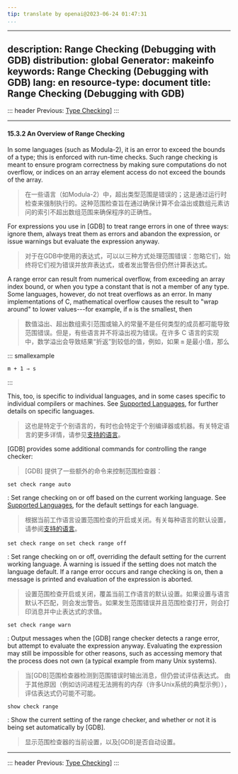 ```yaml
---
tip: translate by openai@2023-06-24 01:47:31
...
```

---
description: Range Checking (Debugging with GDB)
distribution: global
Generator: makeinfo
keywords: Range Checking (Debugging with GDB)
lang: en
resource-type: document
title: Range Checking (Debugging with GDB)
---
::: header
Previous: [Type Checking](Type-Checking.html#Type-Checking)]
:::

---

#### 15.3.2 An Overview of Range Checking


In some languages (such as Modula-2), it is an error to exceed the bounds of a type; this is enforced with run-time checks. Such range checking is meant to ensure program correctness by making sure computations do not overflow, or indices on an array element access do not exceed the bounds of the array.

> 在一些语言（如Modula-2）中，超出类型范围是错误的；这是通过运行时检查来强制执行的。这种范围检查旨在通过确保计算不会溢出或数组元素访问的索引不超出数组范围来确保程序的正确性。


For expressions you use in [GDB] to treat range errors in one of three ways: ignore them, always treat them as errors and abandon the expression, or issue warnings but evaluate the expression anyway.

> 对于在GDB中使用的表达式，可以以三种方式处理范围错误：忽略它们，始终将它们视为错误并放弃表达式，或者发出警告但仍然计算表达式。


A range error can result from numerical overflow, from exceeding an array index bound, or when you type a constant that is not a member of any type. Some languages, however, do not treat overflows as an error. In many implementations of C, mathematical overflow causes the result to "wrap around" to lower values---for example, if `m` is the smallest, then

> 数值溢出、超出数组索引范围或输入的常量不是任何类型的成员都可能导致范围错误。但是，有些语言并不将溢出视为错误。在许多 C 语言的实现中，数学溢出会导致结果“折返”到较低的值，例如，如果 `m` 是最小值，那么

::: smallexample

```bash
m + 1 ⇒ s
```

:::


This, too, is specific to individual languages, and in some cases specific to individual compilers or machines. See [Supported Languages](Supported-Languages.html#Supported-Languages), for further details on specific languages.

> 这也是特定于个别语言的，有时也会特定于个别编译器或机器。有关特定语言的更多详情，请参见[支持的语言](Supported-Languages.html#Supported-Languages)。


[GDB] provides some additional commands for controlling the range checker:

> [GDB] 提供了一些额外的命令来控制范围检查器：

`set check range auto`


:   Set range checking on or off based on the current working language. See [Supported Languages](Supported-Languages.html#Supported-Languages), for the default settings for each language.

> 根据当前工作语言设置范围检查的开启或关闭。有关每种语言的默认设置，请参阅[支持的语言](Supported-Languages.html#Supported-Languages)。

`set check range on`
`set check range off`


:   Set range checking on or off, overriding the default setting for the current working language. A warning is issued if the setting does not match the language default. If a range error occurs and range checking is on, then a message is printed and evaluation of the expression is aborted.

> 设置范围检查开启或关闭，覆盖当前工作语言的默认设置。如果设置与语言默认不匹配，则会发出警告。如果发生范围错误并且范围检查打开，则会打印消息并中止表达式的求值。

`set check range warn`


:   Output messages when the [GDB] range checker detects a range error, but attempt to evaluate the expression anyway. Evaluating the expression may still be impossible for other reasons, such as accessing memory that the process does not own (a typical example from many Unix systems).

> 当[GDB]范围检查器检测到范围错误时输出消息，但仍尝试评估表达式。 由于其他原因（例如访问进程无法拥有的内存（许多Unix系统的典型示例）），评估表达式仍可能不可能。

`show check range`


:   Show the current setting of the range checker, and whether or not it is being set automatically by [GDB].

> 显示范围检查器的当前设置，以及[GDB]是否自动设置。

---

::: header
Previous: [Type Checking](Type-Checking.html#Type-Checking)]
:::
